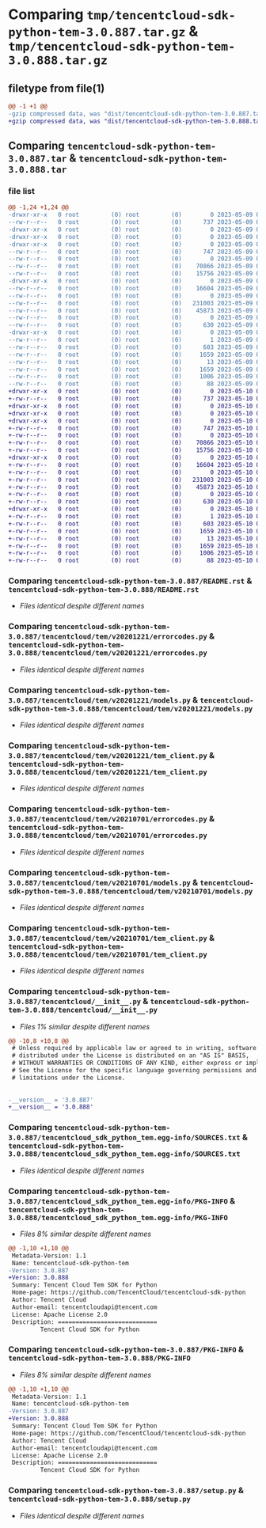 # Comparing `tmp/tencentcloud-sdk-python-tem-3.0.887.tar.gz` & `tmp/tencentcloud-sdk-python-tem-3.0.888.tar.gz`

## filetype from file(1)

```diff
@@ -1 +1 @@
-gzip compressed data, was "dist/tencentcloud-sdk-python-tem-3.0.887.tar", last modified: Tue May  9 03:21:48 2023, max compression
+gzip compressed data, was "dist/tencentcloud-sdk-python-tem-3.0.888.tar", last modified: Wed May 10 02:53:21 2023, max compression
```

## Comparing `tencentcloud-sdk-python-tem-3.0.887.tar` & `tencentcloud-sdk-python-tem-3.0.888.tar`

### file list

```diff
@@ -1,24 +1,24 @@
-drwxr-xr-x   0 root         (0) root         (0)        0 2023-05-09 03:21:48.000000 tencentcloud-sdk-python-tem-3.0.887/
--rw-r--r--   0 root         (0) root         (0)      737 2023-05-09 03:21:48.000000 tencentcloud-sdk-python-tem-3.0.887/README.rst
-drwxr-xr-x   0 root         (0) root         (0)        0 2023-05-09 03:21:48.000000 tencentcloud-sdk-python-tem-3.0.887/tencentcloud/
-drwxr-xr-x   0 root         (0) root         (0)        0 2023-05-09 03:21:48.000000 tencentcloud-sdk-python-tem-3.0.887/tencentcloud/tem/
-drwxr-xr-x   0 root         (0) root         (0)        0 2023-05-09 03:21:48.000000 tencentcloud-sdk-python-tem-3.0.887/tencentcloud/tem/v20201221/
--rw-r--r--   0 root         (0) root         (0)      747 2023-05-09 03:21:48.000000 tencentcloud-sdk-python-tem-3.0.887/tencentcloud/tem/v20201221/errorcodes.py
--rw-r--r--   0 root         (0) root         (0)        0 2023-05-09 03:21:48.000000 tencentcloud-sdk-python-tem-3.0.887/tencentcloud/tem/v20201221/__init__.py
--rw-r--r--   0 root         (0) root         (0)    70866 2023-05-09 03:21:48.000000 tencentcloud-sdk-python-tem-3.0.887/tencentcloud/tem/v20201221/models.py
--rw-r--r--   0 root         (0) root         (0)    15756 2023-05-09 03:21:48.000000 tencentcloud-sdk-python-tem-3.0.887/tencentcloud/tem/v20201221/tem_client.py
-drwxr-xr-x   0 root         (0) root         (0)        0 2023-05-09 03:21:48.000000 tencentcloud-sdk-python-tem-3.0.887/tencentcloud/tem/v20210701/
--rw-r--r--   0 root         (0) root         (0)    16604 2023-05-09 03:21:48.000000 tencentcloud-sdk-python-tem-3.0.887/tencentcloud/tem/v20210701/errorcodes.py
--rw-r--r--   0 root         (0) root         (0)        0 2023-05-09 03:21:48.000000 tencentcloud-sdk-python-tem-3.0.887/tencentcloud/tem/v20210701/__init__.py
--rw-r--r--   0 root         (0) root         (0)   231003 2023-05-09 03:21:48.000000 tencentcloud-sdk-python-tem-3.0.887/tencentcloud/tem/v20210701/models.py
--rw-r--r--   0 root         (0) root         (0)    45873 2023-05-09 03:21:48.000000 tencentcloud-sdk-python-tem-3.0.887/tencentcloud/tem/v20210701/tem_client.py
--rw-r--r--   0 root         (0) root         (0)        0 2023-05-09 03:21:48.000000 tencentcloud-sdk-python-tem-3.0.887/tencentcloud/tem/__init__.py
--rw-r--r--   0 root         (0) root         (0)      630 2023-05-09 03:21:48.000000 tencentcloud-sdk-python-tem-3.0.887/tencentcloud/__init__.py
-drwxr-xr-x   0 root         (0) root         (0)        0 2023-05-09 03:21:48.000000 tencentcloud-sdk-python-tem-3.0.887/tencentcloud_sdk_python_tem.egg-info/
--rw-r--r--   0 root         (0) root         (0)        1 2023-05-09 03:21:48.000000 tencentcloud-sdk-python-tem-3.0.887/tencentcloud_sdk_python_tem.egg-info/dependency_links.txt
--rw-r--r--   0 root         (0) root         (0)      603 2023-05-09 03:21:48.000000 tencentcloud-sdk-python-tem-3.0.887/tencentcloud_sdk_python_tem.egg-info/SOURCES.txt
--rw-r--r--   0 root         (0) root         (0)     1659 2023-05-09 03:21:48.000000 tencentcloud-sdk-python-tem-3.0.887/tencentcloud_sdk_python_tem.egg-info/PKG-INFO
--rw-r--r--   0 root         (0) root         (0)       13 2023-05-09 03:21:48.000000 tencentcloud-sdk-python-tem-3.0.887/tencentcloud_sdk_python_tem.egg-info/top_level.txt
--rw-r--r--   0 root         (0) root         (0)     1659 2023-05-09 03:21:48.000000 tencentcloud-sdk-python-tem-3.0.887/PKG-INFO
--rw-r--r--   0 root         (0) root         (0)     1006 2023-05-09 03:21:48.000000 tencentcloud-sdk-python-tem-3.0.887/setup.py
--rw-r--r--   0 root         (0) root         (0)       88 2023-05-09 03:21:48.000000 tencentcloud-sdk-python-tem-3.0.887/setup.cfg
+drwxr-xr-x   0 root         (0) root         (0)        0 2023-05-10 02:53:21.000000 tencentcloud-sdk-python-tem-3.0.888/
+-rw-r--r--   0 root         (0) root         (0)      737 2023-05-10 02:53:21.000000 tencentcloud-sdk-python-tem-3.0.888/README.rst
+drwxr-xr-x   0 root         (0) root         (0)        0 2023-05-10 02:53:21.000000 tencentcloud-sdk-python-tem-3.0.888/tencentcloud/
+drwxr-xr-x   0 root         (0) root         (0)        0 2023-05-10 02:53:21.000000 tencentcloud-sdk-python-tem-3.0.888/tencentcloud/tem/
+drwxr-xr-x   0 root         (0) root         (0)        0 2023-05-10 02:53:21.000000 tencentcloud-sdk-python-tem-3.0.888/tencentcloud/tem/v20201221/
+-rw-r--r--   0 root         (0) root         (0)      747 2023-05-10 02:53:21.000000 tencentcloud-sdk-python-tem-3.0.888/tencentcloud/tem/v20201221/errorcodes.py
+-rw-r--r--   0 root         (0) root         (0)        0 2023-05-10 02:53:21.000000 tencentcloud-sdk-python-tem-3.0.888/tencentcloud/tem/v20201221/__init__.py
+-rw-r--r--   0 root         (0) root         (0)    70866 2023-05-10 02:53:21.000000 tencentcloud-sdk-python-tem-3.0.888/tencentcloud/tem/v20201221/models.py
+-rw-r--r--   0 root         (0) root         (0)    15756 2023-05-10 02:53:21.000000 tencentcloud-sdk-python-tem-3.0.888/tencentcloud/tem/v20201221/tem_client.py
+drwxr-xr-x   0 root         (0) root         (0)        0 2023-05-10 02:53:21.000000 tencentcloud-sdk-python-tem-3.0.888/tencentcloud/tem/v20210701/
+-rw-r--r--   0 root         (0) root         (0)    16604 2023-05-10 02:53:21.000000 tencentcloud-sdk-python-tem-3.0.888/tencentcloud/tem/v20210701/errorcodes.py
+-rw-r--r--   0 root         (0) root         (0)        0 2023-05-10 02:53:21.000000 tencentcloud-sdk-python-tem-3.0.888/tencentcloud/tem/v20210701/__init__.py
+-rw-r--r--   0 root         (0) root         (0)   231003 2023-05-10 02:53:21.000000 tencentcloud-sdk-python-tem-3.0.888/tencentcloud/tem/v20210701/models.py
+-rw-r--r--   0 root         (0) root         (0)    45873 2023-05-10 02:53:21.000000 tencentcloud-sdk-python-tem-3.0.888/tencentcloud/tem/v20210701/tem_client.py
+-rw-r--r--   0 root         (0) root         (0)        0 2023-05-10 02:53:21.000000 tencentcloud-sdk-python-tem-3.0.888/tencentcloud/tem/__init__.py
+-rw-r--r--   0 root         (0) root         (0)      630 2023-05-10 02:53:21.000000 tencentcloud-sdk-python-tem-3.0.888/tencentcloud/__init__.py
+drwxr-xr-x   0 root         (0) root         (0)        0 2023-05-10 02:53:21.000000 tencentcloud-sdk-python-tem-3.0.888/tencentcloud_sdk_python_tem.egg-info/
+-rw-r--r--   0 root         (0) root         (0)        1 2023-05-10 02:53:21.000000 tencentcloud-sdk-python-tem-3.0.888/tencentcloud_sdk_python_tem.egg-info/dependency_links.txt
+-rw-r--r--   0 root         (0) root         (0)      603 2023-05-10 02:53:21.000000 tencentcloud-sdk-python-tem-3.0.888/tencentcloud_sdk_python_tem.egg-info/SOURCES.txt
+-rw-r--r--   0 root         (0) root         (0)     1659 2023-05-10 02:53:21.000000 tencentcloud-sdk-python-tem-3.0.888/tencentcloud_sdk_python_tem.egg-info/PKG-INFO
+-rw-r--r--   0 root         (0) root         (0)       13 2023-05-10 02:53:21.000000 tencentcloud-sdk-python-tem-3.0.888/tencentcloud_sdk_python_tem.egg-info/top_level.txt
+-rw-r--r--   0 root         (0) root         (0)     1659 2023-05-10 02:53:21.000000 tencentcloud-sdk-python-tem-3.0.888/PKG-INFO
+-rw-r--r--   0 root         (0) root         (0)     1006 2023-05-10 02:53:21.000000 tencentcloud-sdk-python-tem-3.0.888/setup.py
+-rw-r--r--   0 root         (0) root         (0)       88 2023-05-10 02:53:21.000000 tencentcloud-sdk-python-tem-3.0.888/setup.cfg
```

### Comparing `tencentcloud-sdk-python-tem-3.0.887/README.rst` & `tencentcloud-sdk-python-tem-3.0.888/README.rst`

 * *Files identical despite different names*

### Comparing `tencentcloud-sdk-python-tem-3.0.887/tencentcloud/tem/v20201221/errorcodes.py` & `tencentcloud-sdk-python-tem-3.0.888/tencentcloud/tem/v20201221/errorcodes.py`

 * *Files identical despite different names*

### Comparing `tencentcloud-sdk-python-tem-3.0.887/tencentcloud/tem/v20201221/models.py` & `tencentcloud-sdk-python-tem-3.0.888/tencentcloud/tem/v20201221/models.py`

 * *Files identical despite different names*

### Comparing `tencentcloud-sdk-python-tem-3.0.887/tencentcloud/tem/v20201221/tem_client.py` & `tencentcloud-sdk-python-tem-3.0.888/tencentcloud/tem/v20201221/tem_client.py`

 * *Files identical despite different names*

### Comparing `tencentcloud-sdk-python-tem-3.0.887/tencentcloud/tem/v20210701/errorcodes.py` & `tencentcloud-sdk-python-tem-3.0.888/tencentcloud/tem/v20210701/errorcodes.py`

 * *Files identical despite different names*

### Comparing `tencentcloud-sdk-python-tem-3.0.887/tencentcloud/tem/v20210701/models.py` & `tencentcloud-sdk-python-tem-3.0.888/tencentcloud/tem/v20210701/models.py`

 * *Files identical despite different names*

### Comparing `tencentcloud-sdk-python-tem-3.0.887/tencentcloud/tem/v20210701/tem_client.py` & `tencentcloud-sdk-python-tem-3.0.888/tencentcloud/tem/v20210701/tem_client.py`

 * *Files identical despite different names*

### Comparing `tencentcloud-sdk-python-tem-3.0.887/tencentcloud/__init__.py` & `tencentcloud-sdk-python-tem-3.0.888/tencentcloud/__init__.py`

 * *Files 1% similar despite different names*

```diff
@@ -10,8 +10,8 @@
 # Unless required by applicable law or agreed to in writing, software
 # distributed under the License is distributed on an "AS IS" BASIS,
 # WITHOUT WARRANTIES OR CONDITIONS OF ANY KIND, either express or implied.
 # See the License for the specific language governing permissions and
 # limitations under the License.
 
 
-__version__ = '3.0.887'
+__version__ = '3.0.888'
```

### Comparing `tencentcloud-sdk-python-tem-3.0.887/tencentcloud_sdk_python_tem.egg-info/SOURCES.txt` & `tencentcloud-sdk-python-tem-3.0.888/tencentcloud_sdk_python_tem.egg-info/SOURCES.txt`

 * *Files identical despite different names*

### Comparing `tencentcloud-sdk-python-tem-3.0.887/tencentcloud_sdk_python_tem.egg-info/PKG-INFO` & `tencentcloud-sdk-python-tem-3.0.888/tencentcloud_sdk_python_tem.egg-info/PKG-INFO`

 * *Files 8% similar despite different names*

```diff
@@ -1,10 +1,10 @@
 Metadata-Version: 1.1
 Name: tencentcloud-sdk-python-tem
-Version: 3.0.887
+Version: 3.0.888
 Summary: Tencent Cloud Tem SDK for Python
 Home-page: https://github.com/TencentCloud/tencentcloud-sdk-python
 Author: Tencent Cloud
 Author-email: tencentcloudapi@tencent.com
 License: Apache License 2.0
 Description: ============================
         Tencent Cloud SDK for Python
```

### Comparing `tencentcloud-sdk-python-tem-3.0.887/PKG-INFO` & `tencentcloud-sdk-python-tem-3.0.888/PKG-INFO`

 * *Files 8% similar despite different names*

```diff
@@ -1,10 +1,10 @@
 Metadata-Version: 1.1
 Name: tencentcloud-sdk-python-tem
-Version: 3.0.887
+Version: 3.0.888
 Summary: Tencent Cloud Tem SDK for Python
 Home-page: https://github.com/TencentCloud/tencentcloud-sdk-python
 Author: Tencent Cloud
 Author-email: tencentcloudapi@tencent.com
 License: Apache License 2.0
 Description: ============================
         Tencent Cloud SDK for Python
```

### Comparing `tencentcloud-sdk-python-tem-3.0.887/setup.py` & `tencentcloud-sdk-python-tem-3.0.888/setup.py`

 * *Files identical despite different names*

